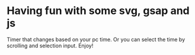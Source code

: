 # Having fun with some svg, gsap and js

Timer that changes based on your pc time. Or you can select the time by scrolling and selection input. Enjoy!
